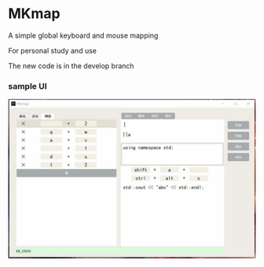 # MKmap
A simple global keyboard and mouse mapping

For personal study and use

The new code is in the develop branch

### sample UI

<img src="UI.jpg" alt="UI" style="zoom:50%;" />
